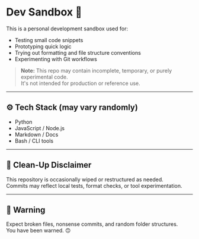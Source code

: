 # Dev Sandbox 🧪

This is a personal development sandbox used for:

- Testing small code snippets
- Prototyping quick logic
- Trying out formatting and file structure conventions
- Experimenting with Git workflows

> **Note:** This repo may contain incomplete, temporary, or purely experimental code.  
> It's not intended for production or reference use.

---

## ⚙️ Tech Stack (may vary randomly)

- Python
- JavaScript / Node.js
- Markdown / Docs
- Bash / CLI tools

---

## 🧼 Clean-Up Disclaimer

This repository is occasionally wiped or restructured as needed.  
Commits may reflect local tests, format checks, or tool experimentation.

---

## 🚧 Warning

Expect broken files, nonsense commits, and random folder structures.  
You have been warned. 🙃
